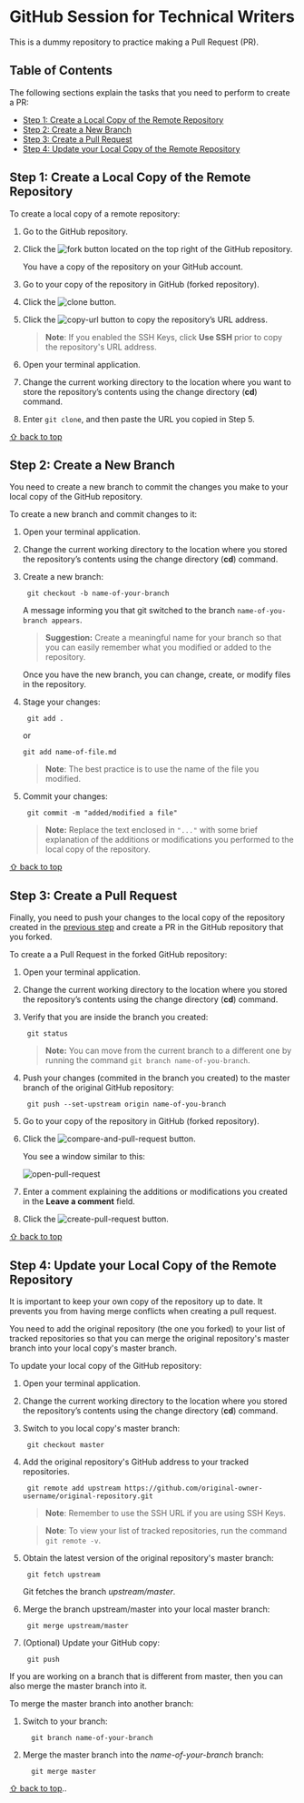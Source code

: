 # GitHub Session for Technical Writers

This is a dummy repository to practice making a Pull Request (PR).

## Table of Contents

The following sections explain the tasks that you need to perform to create a PR:

* [Step 1: Create a Local Copy of the Remote Repository](#step-1-create-a-local-copy-of-the-remote-repository)
* [Step 2: Create a New Branch](#step-2-create-a-new-branch)
* [Step 3: Create a Pull Request](#step-3-create-a-pull-request)
* [Step 4: Update your Local Copy of the Remote Repository](#step-4-update-your-local-copy-of-the-remote-repository)

## Step 1: Create a Local Copy of the Remote Repository

To create a local copy of a remote repository:

1. Go to the GitHub repository.
1. Click the ![fork](images/fork.png) button located on the top right of the GitHub repository.

    You have a copy of the repository on your GitHub account.

1. Go to your copy of the repository in GitHub (forked repository).
1. Click the ![clone](images/clone-or-download.png) button. 
1. Click the ![copy-url](images/copy-url.png) button to copy the repository’s URL address.

   >**Note**: If you enabled the SSH Keys, click **Use SSH** prior to copy the repository's URL address. 
1. Open your terminal application.
1. Change the current working directory to the location where you want to store the repository’s contents using the change directory (**cd**) command.
1. Enter `git clone`, and then paste the URL you copied in Step 5. 

[⇧ back to top](#table-of-contents)

## Step 2: Create a New Branch
You need to create a new branch to commit the changes you make to your local copy of the GitHub repository. 

To create a new branch and commit changes to it:

1. Open your terminal application.
1. Change the current working directory to the location where you stored the repository’s contents using the change directory (**cd**) command.
1. Create a new branch:
   
   ```
    git checkout -b name-of-your-branch
   ```
   
     A message informing you that git switched to the branch `name-of-you-branch appears`.
   
   > **Suggestion:** Create a meaningful name for your branch so that you can easily remember what you modified or added to the repository.

   Once you have the new branch, you can change, create, or modify files in the repository. 

1. Stage your changes:

   ```
    git add .
   ```
   or 
   ```
   git add name-of-file.md
   ```
   >**Note**: The best practice is to use the name of the file you modified.

1. Commit your changes:

   ```
    git commit -m "added/modified a file"
   ```
   >**Note:** Replace the text enclosed in `"..."` with some brief explanation of the additions or modifications you performed to the local copy of the repository.

[⇧ back to top](#table-of-contents)

## Step 3: Create a Pull Request
Finally, you need to push your changes to the local copy of the repository created in the [previous step](#step-2-create-a-new-branch) and create a PR in the GitHub repository that you forked.

To create a a Pull Request in the forked GitHub repository:

1. Open your terminal application.
1. Change the current working directory to the location where you stored the repository’s contents using the change directory (**cd**) command.
1. Verify that you are inside the branch you created:

   ```
    git status
   ```

   >**Note:** You can move from the current branch to a different one by running the command `git branch name-of-you-branch`.

1. Push your changes (commited in the branch you created) to the master branch of the original GitHub repository:

   ```
    git push --set-upstream origin name-of-you-branch
   ```

1. Go to your copy of the repository in GitHub (forked repository).
1. Click the ![compare-and-pull-request](images/compare-and-pull-request.png) button.

   You see a window similar to this:

    ![open-pull-request](images/open-pull-request.png)

1. Enter a comment explaining the additions or modifications you created in the **Leave a comment** field.
1. Click the ![create-pull-request](images/create-pull-request.png) button.

[⇧ back to top](#table-of-contents)

## Step 4: Update your Local Copy of the Remote Repository

It is important to keep your own copy of the repository up to date. It prevents you from having merge conflicts when creating a pull request.

You need to add the original repository (the one you forked) to your list of tracked repositories so that you can merge the original repository's master branch into your local copy's master branch. 

To update your local copy of the GitHub repository:

1. Open your terminal application.
1. Change the current working directory to the location where you stored the repository’s contents using the change directory (**cd**) command.
1. Switch to you local copy's master branch:
   
   ```
    git checkout master
   ```

1. Add the original repository's GitHub address to your tracked repositories.

   ```
    git remote add upstream https://github.com/original-owner-username/original-repository.git
   ```

   >**Note**: Remember to use the SSH URL if you are using SSH Keys. 

   >**Note**: To view your list of tracked repositories, run the command `git remote -v`.


1. Obtain the latest version of the original repository's master branch:

   ```
    git fetch upstream
   ```

   Git fetches the branch *upstream/master*.

1. Merge the branch upstream/master into your local master branch:

   ```
    git merge upstream/master
   ```

1. (Optional) Update your GitHub copy:

    ```
     git push
    ```

If you are working on a branch that is different from master, then you can also merge the master branch into it.

To merge the master branch into another branch:

1. Switch to your branch:

   ```
     git branch name-of-your-branch
    ```

1. Merge the master branch into the *name-of-your-branch* branch:

   ```
     git merge master
    ```


[⇧ back to top](#table-of-contents)..